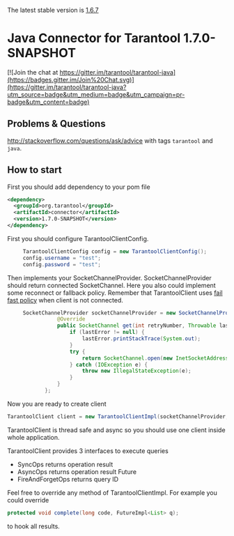 The latest stable version is [1.6.7](https://github.com/tarantool/tarantool-java/tree/connector-1.6.7)

# Java Connector for Tarantool 1.7.0-SNAPSHOT

[![Join the chat at https://gitter.im/tarantool/tarantool-java](https://badges.gitter.im/Join%20Chat.svg)](https://gitter.im/tarantool/tarantool-java?utm_source=badge&utm_medium=badge&utm_campaign=pr-badge&utm_content=badge)

## Problems & Questions
http://stackoverflow.com/questions/ask/advice with tags `tarantool` and `java`.

## How to start

First you should add dependency to your pom file
```xml
<dependency>
  <groupId>org.tarantool</groupId>
  <artifactId>connector</artifactId>
  <version>1.7.0-SNAPSHOT</version>
</dependency>
```
First you should configure TarantoolClientConfig.

```java
     TarantoolClientConfig config = new TarantoolClientConfig();
     config.username = "test";
     config.password = "test";
```

Then implements your SocketChannelProvider. SocketChannelProvider should return connected SocketChannel.
Here you also could implement some reconnect or fallback policy. Remember that TarantoolClient uses [fail fast
policy](https://en.wikipedia.org/wiki/Fail-fast) when client is not connected.


```java
     SocketChannelProvider socketChannelProvider = new SocketChannelProvider() {
                @Override
                public SocketChannel get(int retryNumber, Throwable lastError) {
                    if (lastError != null) {
                        lastError.printStackTrace(System.out);
                    }
                    try {
                        return SocketChannel.open(new InetSocketAddress("localhost", 3301));
                    } catch (IOException e) {
                        throw new IllegalStateException(e);
                    }
                }
            };
```

Now you are ready to create client
```java
TarantoolClient client = new TarantoolClientImpl(socketChannelProvider, config);
```

TarantoolClient is thread safe and async so you should use one client inside whole application. 

TarantoolClient provides 3 interfaces to execute queries

* SyncOps returns operation result
* AsyncOps returns operation result Future
* FireAndForgetOps returns query ID


Feel free to override any method of TarantoolClientImpl. For example you
could override 
```java
protected void complete(long code, FutureImpl<List> q);
```
to hook all results.




